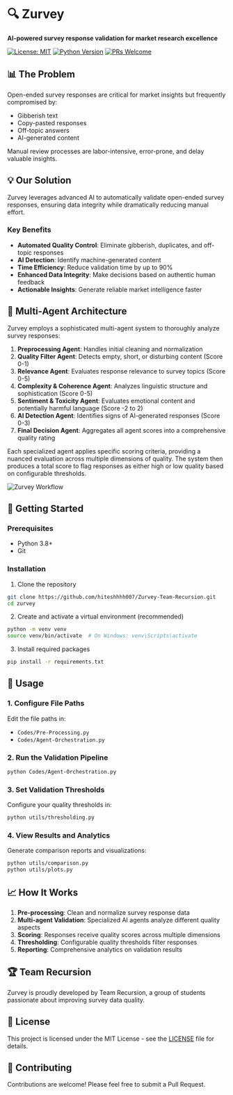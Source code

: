 # 🔍 Zurvey

**AI-powered survey response validation for market research excellence**

[![License: MIT](https://img.shields.io/badge/License-MIT-yellow.svg)](https://opensource.org/licenses/MIT)
[![Python Version](https://img.shields.io/badge/python-3.8%2B-blue.svg)](https://www.python.org/downloads/)
[![PRs Welcome](https://img.shields.io/badge/PRs-welcome-brightgreen.svg)](CONTRIBUTING.md)

## 📊 The Problem

Open-ended survey responses are critical for market insights but frequently compromised by:
- Gibberish text
- Copy-pasted responses
- Off-topic answers
- AI-generated content

Manual review processes are labor-intensive, error-prone, and delay valuable insights.

## 💡 Our Solution

Zurvey leverages advanced AI to automatically validate open-ended survey responses, ensuring data integrity while dramatically reducing manual effort.

### Key Benefits

- **Automated Quality Control**: Eliminate gibberish, duplicates, and off-topic responses
- **AI Detection**: Identify machine-generated content
- **Time Efficiency**: Reduce validation time by up to 90%
- **Enhanced Data Integrity**: Make decisions based on authentic human feedback
- **Actionable Insights**: Generate reliable market intelligence faster

## 🧠 Multi-Agent Architecture

Zurvey employs a sophisticated multi-agent system to thoroughly analyze survey responses:

1. **Preprocessing Agent**: Handles initial cleaning and normalization
2. **Quality Filter Agent**: Detects empty, short, or disturbing content (Score 0-1)
3. **Relevance Agent**: Evaluates response relevance to survey topics (Score 0-5)
4. **Complexity & Coherence Agent**: Analyzes linguistic structure and sophistication (Score 0-5)
5. **Sentiment & Toxicity Agent**: Evaluates emotional content and potentially harmful language (Score -2 to 2)
6. **AI Detection Agent**: Identifies signs of AI-generated responses (Score 0-3)
7. **Final Decision Agent**: Aggregates all agent scores into a comprehensive quality rating

Each specialized agent applies specific scoring criteria, providing a nuanced evaluation across multiple dimensions of quality. The system then produces a total score to flag responses as either high or low quality based on configurable thresholds.

![Zurvey Workflow](assets/12.png)

## 🚀 Getting Started

### Prerequisites

- Python 3.8+
- Git

### Installation

1. Clone the repository
```bash
git clone https://github.com/hiteshhhh007/Zurvey-Team-Recursion.git
cd zurvey
```

2. Create and activate a virtual environment (recommended)
```bash
python -m venv venv
source venv/bin/activate  # On Windows: venv\Scripts\activate
```

3. Install required packages
```bash
pip install -r requirements.txt
```

## 🔧 Usage

### 1. Configure File Paths

Edit the file paths in:
- `Codes/Pre-Processing.py`
- `Codes/Agent-Orchestration.py`

### 2. Run the Validation Pipeline

```bash
python Codes/Agent-Orchestration.py
```

### 3. Set Validation Thresholds

Configure your quality thresholds in:
```bash
python utils/thresholding.py
```

### 4. View Results and Analytics

Generate comparison reports and visualizations:
```bash
python utils/comparison.py
python utils/plots.py
```

## 📈 How It Works

1. **Pre-processing**: Clean and normalize survey response data
2. **Multi-agent Validation**: Specialized AI agents analyze different quality aspects
3. **Scoring**: Responses receive quality scores across multiple dimensions
4. **Thresholding**: Configurable quality thresholds filter responses
5. **Reporting**: Comprehensive analytics on validation results

## 🏆 Team Recursion

Zurvey is proudly developed by Team Recursion, a group of students passionate about improving survey data quality.

## 📄 License

This project is licensed under the MIT License - see the [LICENSE](LICENSE) file for details.

## 🤝 Contributing

Contributions are welcome! Please feel free to submit a Pull Request.
